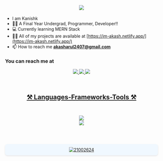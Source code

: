 <h1 align="center">
  <a href="#">
     <img src="https://readme-typing-svg.herokuapp.com/?font=Righteous&size=35&center=true&vCenter=true&width=500&height=70&duration=4000&lines=Hey+There!+👋;+I'm+Akash!;" />
  </a>
</h1>

- I am Kanishk 
- 🧑‍🎓 A Final Year Undergrad, Programmer, Developer!!
- 💻 Currently learning MERN Stack
- 👨‍💻 All of my projects are available at [https://im-akash.netlify.app/](https://im-akash.netlify.app/)
- 📫 How to reach me **akasharul2407@gmail.com**

### You can reach me at 
<p align="center">
<a href="[https://www.linkedin.com/in/kanishk-kumar-95349127b/](https://www.linkedin.com/in/im-akasharul/)">
<img src="https://skillicons.dev/icons?i=linkedin" />
<a href="[https://www.instagram.com/kanishk_1604/](https://www.instagram.com/akzhxx_/)">
<img src="https://skillicons.dev/icons?i=instagram" />
<a href="akasharul2407@gmail.com">
<img src="https://skillicons.dev/icons?i=gmail" />
</p>
<br>
<h2 align="center">⚒ Languages-Frameworks-Tools ⚒</h2><br>
<p align="center">
  <img src="https://skillicons.dev/icons?i=c,html,css,js=5" /><br>
  <img src="https://skillicons.dev/icons?i=git,github,windows,react&perline=6" /><br>
</p><br><br>
  
<p align="center" style="background-color: #f0f8ff; padding: 10px; border-radius: 8px; box-shadow: 0px 2px 4px rgba(0, 0, 0, 0.1);">
  <img src="https://komarev.com/ghpvc/?username=21002624&label=Profile%20views&color=0e75b6&style=flat" alt="21002624" />
</p>
 <div align="center">
